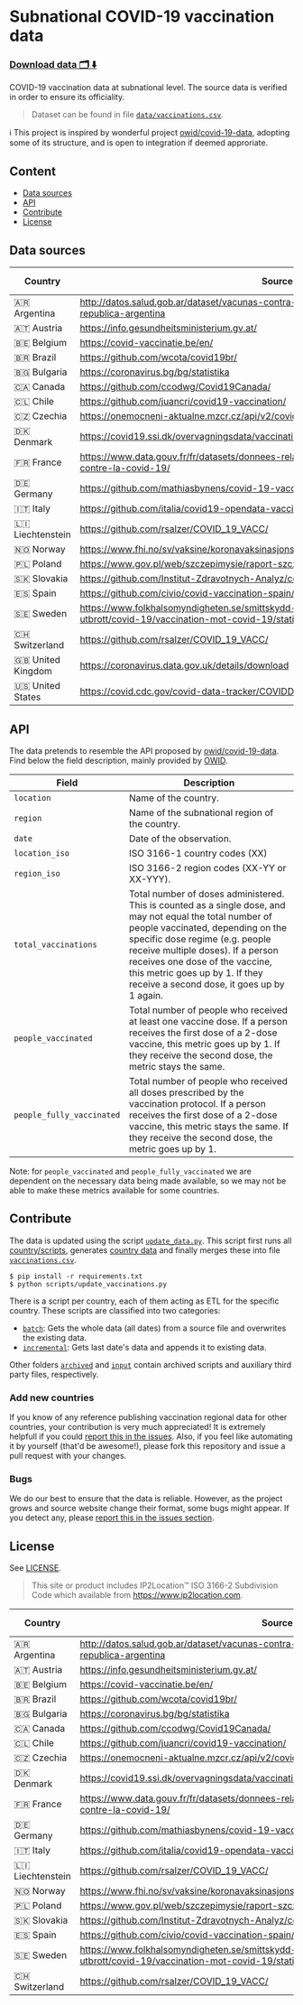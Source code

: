 # Subnational COVID-19 vaccination data 
### [Download data 🗂️ ⬇️](https://raw.githubusercontent.com/sociepy/covid19-vaccination-subnational/main/data/vaccinations.csv)

COVID-19 vaccination data at subnational level. The source data is verified in order to ensure its officiality.

> Dataset can be found in file [`data/vaccinations.csv`](data/vaccinations.csv).

ℹ️ This project is inspired by wonderful project [owid/covid-19-data](https://github.com/owid/covid-19-data), adopting
some of its structure, and is open to integration if deemed approriate.

## Content
* [Data sources](#data-sources)
* [API](#api)
* [Contribute](#contribute)
* [License](#license)
## Data sources
| Country  	| Source 	| 2-dose |
|-	|-	|- |
| 🇦🇷 Argentina    | http://datos.salud.gob.ar/dataset/vacunas-contra-covid-19-dosis-aplicadas-en-la-republica-argentina   | ✅ |
| 🇦🇹 Austria  | https://info.gesundheitsministerium.gv.at/ 	| ✅ |
| 🇧🇪 Belgium  	| https://covid-vaccinatie.be/en/ 	| ✅ |
| 🇧🇷 Brazil  	| https://github.com/wcota/covid19br/ 	| ❌ |
| 🇧🇬 Bulgaria  	| https://coronavirus.bg/bg/statistika 	| ❌ |
| 🇨🇦 Canada  	| https://github.com/ccodwg/Covid19Canada/ 	| ✅ |
| 🇨🇱 Chile  	| https://github.com/juancri/covid19-vaccination/ 	| ✅ |
| 🇨🇿 Czechia  	| https://onemocneni-aktualne.mzcr.cz/api/v2/covid-19/ 	| ✅ |
| 🇩🇰 Denmark  	| https://covid19.ssi.dk/overvagningsdata/vaccinationstilslutning 	| ✅ |
| 🇫🇷 France  	| https://www.data.gouv.fr/fr/datasets/donnees-relatives-aux-personnes-vaccinees-contre-la-covid-19/ 	| ❌ |
| 🇩🇪 Germany  	| https://github.com/mathiasbynens/covid-19-vaccinations-germany/ 	| ✅ |
| 🇮🇹 Italy  	| https://github.com/italia/covid19-opendata-vaccini/ 	| ✅ |
| 🇱🇮 Liechtenstein | https://github.com/rsalzer/COVID_19_VACC/	| ❌ |
| 🇳🇴 Norway  	| https://www.fhi.no/sv/vaksine/koronavaksinasjonsprogrammet/koronavaksinasjonsstatistikk/ 	| ✅ |
| 🇵🇱 Poland	| https://www.gov.pl/web/szczepimysie/raport-szczepien-przeciwko-covid-19	| ✅ |
| 🇸🇰 Slovakia	| https://github.com/Institut-Zdravotnych-Analyz/covid19-data/ 	| ✅ |
| 🇪🇸 Spain  	| https://github.com/civio/covid-vaccination-spain/ 	| ✅ |
| 🇸🇪 Sweden  	| https://www.folkhalsomyndigheten.se/smittskydd-beredskap/utbrott/aktuella-utbrott/covid-19/vaccination-mot-covid-19/statistik-over-forbrukade-vaccindoser/ 	| ❌ |
| 🇨🇭 Switzerland	| https://github.com/rsalzer/COVID_19_VACC/ 	| ❌ |
| 🇬🇧 United Kingdom  	| https://coronavirus.data.gov.uk/details/download 	| ✅ |
| 🇺🇸 United States  	| https://covid.cdc.gov/covid-data-tracker/COVIDData/	| ✅ |

## API
The data pretends to resemble the API proposed by [owid/covid-19-data](https://github.com/owid/covid-19-data). Find
below the field description, mainly provided by [OWID](https://github.com/owid/covid-19-data/blob/master/public/data/vaccinations/README.md).

| Field 	| Description 	|
|-	|-	|
| `location` 	| Name of the country. 	|
| `region` 	| Name of the subnational region of the country. 	|
| `date` 	| Date of the observation. 	|
| `location_iso` 	| ISO 3166-1 country codes (XX) 	|
| `region_iso` 	| ISO 3166-2 region codes (XX-YY or XX-YYY). 	|
| `total_vaccinations` 	| Total number of doses administered. This is counted as a single dose, and may not equal the total number of people vaccinated, depending on the specific dose regime (e.g. people receive multiple doses). If a person receives one dose of the vaccine, this metric goes up by 1. If they receive a second dose, it goes up by 1 again. 	|
| `people_vaccinated` 	| Total number of people who received at least one vaccine dose. If a person receives the first dose of a 2-dose vaccine, this metric goes up by 1. If they receive the second dose, the metric stays the same. 	|
|  `people_fully_vaccinated` 	| Total number of people who received all doses prescribed by the vaccination protocol. If a person receives the first dose of a 2-dose vaccine, this metric stays the same. If they receive the second dose, the metric goes up by 1. 	|

Note: for `people_vaccinated` and `people_fully_vaccinated` we are dependent on the necessary data being made available,
so we may not be able to make these metrics available for some countries.

## Contribute
The data is updated using the script [`update_data.py`](scripts/update_data.py). This script first runs all
[country/scripts](scripts/countries/), generates [country data](data/countries/) and finally merges these into file [`vaccinations.csv`](data/vaccinations.csv).

```
$ pip install -r requirements.txt
$ python scripts/update_vaccinations.py
```

There is a script per country, each of them acting as ETL for the specific country. These scripts are classified into
two categories:

- [`batch`](scripts/countries/batch): Gets the whole data (all dates) from a source file and overwrites the existing data.
- [`incremental`](scripts/countries/incremental): Gets last date's data and appends it to existing data.

Other folders [`archived`](scripts/countries/archived) and [`input`](scripts/countries/input) contain
archived scripts and auxiliary third party files, respectively.

### Add new countries
If you know of any reference publishing vaccination regional data for other countries, your contribution is very much
appreciated! It is extremely helpfull if you could [report this in the issues](https://github.com/sociepy/covid19-vaccination-subnational/issues/new). Also, if you feel like automating it by
yourself (that'd be awesome!), please fork this repository and issue a pull request
with your changes.

### Bugs
We do our best to ensure that the data is reliable. However, as the project grows and source website change their
format, some bugs might appear. If you detect any, please [report this in the issues section](https://github.com/sociepy/covid19-vaccination-subnational/issues/new).

## License
See [LICENSE](LICENSE).

> This site or product includes IP2Location™ ISO 3166-2 Subdivision Code which available from
> https://www.ip2location.com.


| Country  	| Source 	| 2-dose |
|-	|-	|- |
| 🇦🇷 Argentina    | http://datos.salud.gob.ar/dataset/vacunas-contra-covid-19-dosis-aplicadas-en-la-republica-argentina   | ✅ |
| 🇦🇹 Austria  | https://info.gesundheitsministerium.gv.at/ 	| ✅ |
| 🇧🇪 Belgium  	| https://covid-vaccinatie.be/en/ 	| ✅ |
| 🇧🇷 Brazil  	| https://github.com/wcota/covid19br/ 	| ❌ |
| 🇧🇬 Bulgaria  	| https://coronavirus.bg/bg/statistika 	| ❌ |
| 🇨🇦 Canada  	| https://github.com/ccodwg/Covid19Canada/ 	| ✅ |
| 🇨🇱 Chile  	| https://github.com/juancri/covid19-vaccination/ 	| ✅ |
| 🇨🇿 Czechia  	| https://onemocneni-aktualne.mzcr.cz/api/v2/covid-19/ 	| ✅ |
| 🇩🇰 Denmark  	| https://covid19.ssi.dk/overvagningsdata/vaccinationstilslutning 	| ✅ |
| 🇫🇷 France  	| https://www.data.gouv.fr/fr/datasets/donnees-relatives-aux-personnes-vaccinees-contre-la-covid-19/ 	| ❌ |
| 🇩🇪 Germany  	| https://github.com/mathiasbynens/covid-19-vaccinations-germany/ 	| ✅ |
| 🇮🇹 Italy  	| https://github.com/italia/covid19-opendata-vaccini/ 	| ✅ |
| 🇱🇮 Liechtenstein | https://github.com/rsalzer/COVID_19_VACC/	| ❌ |
| 🇳🇴 Norway  	| https://www.fhi.no/sv/vaksine/koronavaksinasjonsprogrammet/koronavaksinasjonsstatistikk/ 	| ✅ |
| 🇵🇱 Poland	| https://www.gov.pl/web/szczepimysie/raport-szczepien-przeciwko-covid-19	| ✅ |
| 🇸🇰 Slovakia	| https://github.com/Institut-Zdravotnych-Analyz/covid19-data/ 	| ✅ |
| 🇪🇸 Spain  	| https://github.com/civio/covid-vaccination-spain/ 	| ✅ |
| 🇸🇪 Sweden  	| https://www.folkhalsomyndigheten.se/smittskydd-beredskap/utbrott/aktuella-utbrott/covid-19/vaccination-mot-covid-19/statistik-over-forbrukade-vaccindoser/ 	| ❌ |
| 🇨🇭 Switzerland	| https://github.com/rsalzer/COVID_19_VACC/ 	| ❌ |
